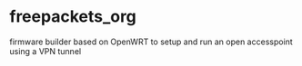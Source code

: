 freepackets_org
===============

firmware builder based on OpenWRT to setup and run an open accesspoint using a VPN tunnel
